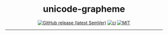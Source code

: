 <div align="center">

# unicode-grapheme

[![GitHub release (latest SemVer)](https://img.shields.io/github/v/release/tbidne/unicode-grapheme?include_prereleases&sort=semver)](https://github.com/tbidne/unicode-grapheme/releases/)
[![ci](http://img.shields.io/github/actions/workflow/status/tbidne/unicode-grapheme/ci.yaml?branch=main)](https://github.com/tbidne/unicode-grapheme/actions/workflows/ci.yaml)
[![MIT](https://img.shields.io/github/license/tbidne/unicode-grapheme?color=blue)](https://opensource.org/licenses/MIT)

</div>

---
